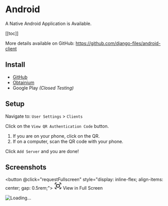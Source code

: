 # Android

A Native Android Application is Available.

[[toc]]

More details available on GitHub: https://github.com/django-files/android-client

## Install

- [GitHub](https://github.com/django-files/android-client/releases/latest/download/app-release.apk)
- [Obtainium](https://apps.obtainium.imranr.dev/redirect?r=obtainium://add/https://github.com/django-files/android-client)
- Google Play _(Closed Testing)_

## Setup

Navigate to: `User Settings` > `Clients`

Click on the `View QR Authentication Code` button.

1. If you are on your phone, click on the QR.
2. If on a computer, scan the QR code with your phone.

Click `Add Server` and you are done!

## Screenshots

<!--suppress HtmlUnknownAttribute -->
<script setup>
const requestFullscreen = () => document.querySelector('.swiper')?.requestFullscreen()
</script>

<button @click="requestFullscreen" style="display: inline-flex; align-items: center; gap: 0.5rem;">
<svg xmlns="http://www.w3.org/2000/svg" width="24" height="24" viewBox="0 0 24 24" fill="none" stroke="currentColor" stroke-width="2" stroke-linecap="round" stroke-linejoin="round" class="lucide lucide-fullscreen-icon lucide-fullscreen"><path d="M3 7V5a2 2 0 0 1 2-2h2"/><path d="M17 3h2a2 2 0 0 1 2 2v2"/><path d="M21 17v2a2 2 0 0 1-2 2h-2"/><path d="M7 21H5a2 2 0 0 1-2-2v-2"/><rect width="10" height="8" x="7" y="8" rx="1"/></svg>
View in Full Screen
</button>

<!--suppress HtmlUnknownTag -->
<ClientOnly>
<Swiper
    :modules="[Keyboard, Mousewheel, Navigation, Pagination, EffectCoverflow]"
    :slides-per-view="1"
    :breakpoints="{ 1096: { slidesPerView: 3 }}"
    :pagination="{ clickable: true, type: 'fraction' }"
    :coverflowEffect="{ slideShadows: false }"
    :keyboard="true"
    :mousewheel="true"
    :navigation="true"
    :grabCursor="true"
    :loop="true"
    :lazyPreloadPrevNext="2"
    :effect="'coverflow'"
    class="swiper">
<SwiperSlide v-for="i in 18" :key="i">
    <img :src="`https://raw.githubusercontent.com/smashedr/repo-images/refs/heads/master/django-files/android/screenshots/${i}.jpg`" alt="Loading..." loading="lazy" />
</SwiperSlide>
</Swiper>
</ClientOnly>
